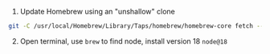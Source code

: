 



1. Update Homebrew using an "unshallow" clone
```bash
git -C /usr/local/Homebrew/Library/Taps/homebrew/homebrew-core fetch --unshallow
```
2. Open terminal, use `brew` to find node, install version 18 `node@18`
```bash

```